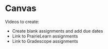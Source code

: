 # Canvas

Videos to create:

- Create blank assignments and add due dates
- Link to PrairieLearn assignments
- Link to Gradescope assignments